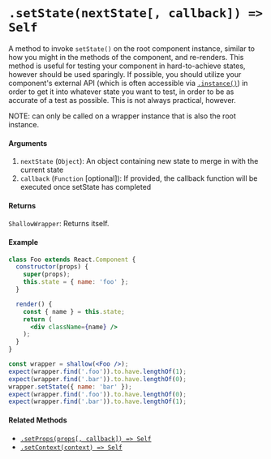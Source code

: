 # `.setState(nextState[, callback]) => Self`

A method to invoke `setState()` on the root component instance, similar to how you might in the
methods of the component, and re-renders. This method is useful for testing your component
in hard-to-achieve states, however should be used sparingly. If possible, you should utilize
your component's external API (which is often accessible via [`.instance()`](instance.md)) in order
to get it into whatever state you want to test, in order to be as accurate of a test as possible.
This is not always practical, however.

NOTE: can only be called on a wrapper instance that is also the root instance.


#### Arguments

1. `nextState` (`Object`): An object containing new state to merge in with the current state
2. `callback` (`Function` [optional]): If provided, the callback function will be executed once setState has completed


#### Returns

`ShallowWrapper`: Returns itself.


#### Example

```jsx
class Foo extends React.Component {
  constructor(props) {
    super(props);
    this.state = { name: 'foo' };
  }

  render() {
    const { name } = this.state;
    return (
      <div className={name} />
    );
  }
}
```
```jsx
const wrapper = shallow(<Foo />);
expect(wrapper.find('.foo')).to.have.lengthOf(1);
expect(wrapper.find('.bar')).to.have.lengthOf(0);
wrapper.setState({ name: 'bar' });
expect(wrapper.find('.foo')).to.have.lengthOf(0);
expect(wrapper.find('.bar')).to.have.lengthOf(1);
```


#### Related Methods

- [`.setProps(props[, callback]) => Self`](setProps.md)
- [`.setContext(context) => Self`](setContext.md)
